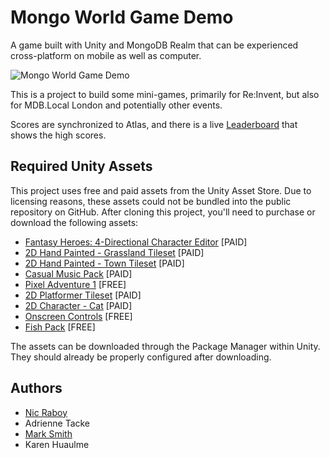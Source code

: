 # Mongo World Game Demo

A game built with Unity and MongoDB Realm that can be experienced cross-platform on mobile as well as computer.

![Mongo World Game Demo](game-demo.gif "Mongo World Game Demo")

This is a project to build some mini-games, primarily for Re:Invent, but also for MDB.Local London and potentially other events.

Scores are synchronized to Atlas, and there is a live [Leaderboard](https://demogames-sdyhk.mongodbstitch.com/) that shows the high scores.

## Required Unity Assets

This project uses free and paid assets from the Unity Asset Store. Due to licensing reasons, these assets could not be bundled into the public repository on GitHub. After cloning this project, you'll need to purchase or download the following assets:

- [Fantasy Heroes: 4-Directional Character Editor](https://assetstore.unity.com/packages/2d/characters/fantasy-heroes-4-directional-character-editor-147364) [PAID]
- [2D Hand Painted - Grassland Tileset](https://assetstore.unity.com/packages/2d/environments/2d-hand-painted-grassland-tileset-47763) [PAID]
- [2D Hand Painted - Town Tileset](https://assetstore.unity.com/packages/2d/environments/2d-hand-painted-town-tileset-67346) [PAID]
- [Casual Music Pack](https://assetstore.unity.com/packages/audio/music/a-casual-music-pack-160915) [PAID]
- [Pixel Adventure 1](https://assetstore.unity.com/packages/2d/characters/pixel-adventure-1-155360) [FREE]
- [2D Platformer Tileset](https://assetstore.unity.com/packages/2d/environments/2d-platformer-tileset-173155) [PAID]
- [2D Character - Cat](https://assetstore.unity.com/packages/2d/characters/2d-character-cat-182816) [PAID]
- [Onscreen Controls](https://www.kenney.nl/assets/onscreen-controls) [FREE]
- [Fish Pack](https://www.kenney.nl/assets/fish-pack) [FREE]

The assets can be downloaded through the Package Manager within Unity. They should already be properly configured after downloading.

## Authors

* [Nic Raboy](https://www.nraboy.com)
* Adrienne Tacke
* [Mark Smith](https://twitter.com/judy2k)
* Karen Huaulme